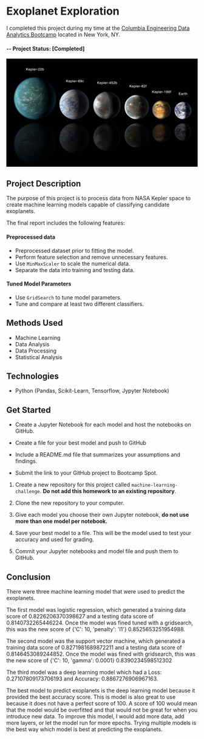 ﻿# Exoplanet Exploration

I completed this project during my time at the [Columbia Engineering Data Analytics Bootcamp](https://bootcamp.cvn.columbia.edu/data/nyc/landing/?s=Google-Brand&pkw=%2Bdata%20%2Banalytics%20%2Bcolumbia&pcrid=392444639754&pmt=b&utm_source=google&utm_medium=cpc&utm_campaign=%5BS%5D_GRD_Data_Brand_ALL_NYC_BMM_New&utm_term=%2Bdata%20%2Banalytics%20%2Bcolumbia&utm_content=392444639754&s=google&k=%2Bdata%20%2Banalytics%20%2Bcolumbia&gclid=Cj0KCQiA2b7uBRDsARIsAEE9XpFH-2wU0-_7jtxCV_PCkGBR0prlyKtvpF2-nAWU1tO4oYci5h1QStsaAsg5EALw_wcB&gclsrc=aw.ds) located in New York, NY.


#### -- Project Status: [Completed]


![exoplanets.jpg](Images/exoplanets.jpg)

## Project Description

The purpose of this project is to process data from NASA Kepler space to create machine learning models capable of classifying candidate exoplanets.

The final report includes the following features:

#### Preprocessed data

* Preprocessed dataset prior to fitting the model.
* Perform feature selection and remove unnecessary features.
* Use `MinMaxScaler` to scale the numerical data.
* Separate the data into training and testing data.

#### Tuned Model Parameters

* Use `GridSearch` to tune model parameters.
* Tune and compare at least two different classifiers.



## Methods Used
* Machine Learning
* Data Analysis 
* Data Processing
* Statistical Analysis

## Technologies
* Python (Pandas, Scikit-Learn, Tensorflow, Jypyter Notebook)


## Get Started

* Create a Jupyter Notebook for each model and host the notebooks on GitHub.

* Create a file for your best model and push to GitHub

* Include a README.md file that summarizes your assumptions and findings.

* Submit the link to your GitHub project to Bootcamp Spot.


1. Create a new repository for this project called `machine-learning-challenge`. **Do not add this homework to an existing repository**.

2. Clone the new repository to your computer.

3. Give each model you choose their own Jupyter notebook, **do not use more than one model per notebook.**

4. Save your best model to a file. This will be the model used to test your accuracy and used for grading.

5. Commit your Jupyter notebooks and model file and push them to GitHub.


## Conclusion

There were three machine learning model that were used to predict the exoplanets. 

The first model was logistic regression, which generated a training data score of 0.8226206370398627 and a
testing data score of 0.8140732265446224. Once the model was fined tuned with a gridsearch, this was the new score of 
{'C': 10, 'penalty': 'l1'} 0.8525653251954988.

The second model was the support vector machine, which generated a training data score of 0.8271981689872211 and a 
testing data score of 0.8146453089244852. Once the model was fined with gridsearch, this was the new score of 
{'C': 10, 'gamma': 0.0001} 0.8390234598512302

The third model was a deep learning model which had a Loss: 0.27107809173706193 and Accuracy: 0.8867276906967163. 

The best model to predict exoplanets is the deep learning model because it provided the best accuracy score. This is model is also 
great to use because it does not have a perfect score of 100. A score of 100 would mean that the model would be overfitted and that would 
not be great for when you introduce new data. To improve this model, I would add more data, add more layers, or let the model run for more epochs.
Trying multiple models is the best way which model is best at predicting the exoplanets.  